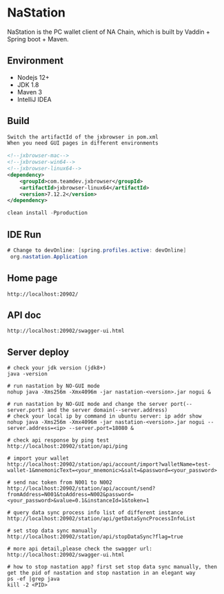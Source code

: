 # NaStation

NaStation is the PC wallet client of NA Chain, which is built by Vaddin + Spring boot + Maven.

## Environment

- Nodejs 12+
- JDK 1.8
- Maven 3
- IntelliJ IDEA

## Build

```xml
Switch the artifactId of the jxbrowser in pom.xml 
When you need GUI pages in different environments

<!--jxbrowser-mac-->
<!--jxbrowser-win64-->
<!--jxbrowser-linux64-->
<dependency>
    <groupId>com.teamdev.jxbrowser</groupId>
    <artifactId>jxbrowser-linux64</artifactId>
    <version>7.12.2</version>
</dependency>
```

```java
clean install -Pproduction
```

## IDE Run

```java
# Change to devOnline: [spring.profiles.active: devOnline]
 org.nastation.Application
```

## Home page

```text
http://localhost:20902/
```


## API doc

```text
http://localhost:20902/swagger-ui.html
```

## Server deploy

```shell
# check your jdk version (jdk8+)
java -version

# run nastation by NO-GUI mode
nohup java -Xms256m -Xmx4096m -jar nastation-<version>.jar nogui &

# run nastation by NO-GUI mode and change the server port(--server.port) and the server domain(--server.address)
# check your local ip by command in ubuntu server: ip addr show
nohup java -Xms256m -Xmx4096m -jar nastation-<version>.jar nogui --server.address=<ip> --server.port=18080 &

# check api response by ping test
http://localhost:20902/station/api/ping

# import your wallet
http://localhost:20902/station/api/account/import?walletName=test-wallet-1&mnemonicText=<your_mnemonic>&salt=&password=<your_password>

# send nac token from N001 to N002
http://localhost:20902/station/api/account/send?fromAddress=N001&toAddress=N002&password=<your_password>&value=0.1&instanceId=1&token=1

# query data sync process info list of different instance
http://localhost:20902/station/api/getDataSyncProcessInfoList

# set stop data sync manually
http://localhost:20902/station/api/stopDataSync?flag=true

# more api detail,please check the swagger url:
http://localhost:20902/swagger-ui.html

# how to stop nastation app? first set stop data sync manually, then get the pid of nastation and stop nastation in an elegant way
ps -ef |grep java
kill -2 <PID>

```




